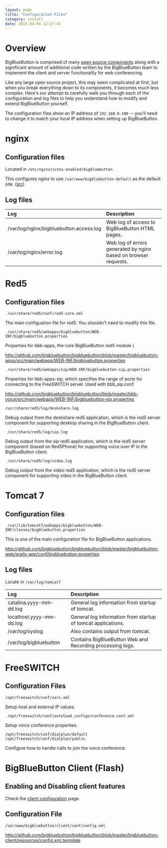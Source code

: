 ```yaml
---
layout: page
title: "Configuration Files"
category: install
date: 2015-04-04 22:27:43
---
```



# Overview

BigBlueButton is comprised of many [open source components](http://www.bigbluebutton.org/components) along with a significant amount of additional code written by the BigBlueButton team to implement the client and server functionality for web conferencing.

Like any large open source project, this may seem complicated at first, but when you break everything down to its components, it becomes much less complex.  Here's our attempt to carefully walk you through each of the configuration and log files to help you understand how to modify and extend BigBlueButton yourself.

The configuration files show an IP address of `192.168.0.100` -- you'll need to change it to match your local IP address when setting up BigBlueButton.

# nginx

## Configuration files

Located in `/etc/nginx/sites-enabled/bigbluebutton`

This configures nginx to use ```/var/www/bigbluebutton-default``` as the default site.  ([src](http://github.com/bigbluebutton/bigbluebutton/blob/master/bigbluebutton-client/config/bigbluebutton.nginx))

## Log files

| Log                     | Description |
|:------------------------|:------------|
| /var/log/nginx/bigbluebutton.access.log | Web log of access to BigBlueButton HTML pages. |
| /var/log/nginx/error.log                | Web log of errors generated by nginx based on browser requests. |


# Red5

## Configuration files

```
 /usr/share/red5/conf/red5-core.xml
```

The main configuation file for red5.  You shouldn't need to modify this file.

```
 /usr/share/red5/webapps/bigbluebutton/WEB-INF/bigbluebutton.properties
```

Properties for bbb-apps, the core BigBlueButton red5 module (

http://github.com/bigbluebutton/bigbluebutton/blob/master/bigbluebutton-apps/src/main/webapp/WEB-INF/bigbluebutton.properties

```
 /usr/share/red5/webapps/sip/WEB-INF/bigbluebutton-sip.properties
```

Properties for bbb-apps-sip, which specifies the range of ports for connecting to the FreeSWITCH server.  Used with bbb\_sip.conf.

http://github.com/bigbluebutton/bigbluebutton/blob/master/bbb-voice/src/main/webapp/WEB-INF/bigbluebutton-sip.properties

```
/usr/share/red5/log/deskshare.log
```

Debug output from the deskshare red5 application, which is the red5 server component  for supporting desktop sharing in the BigBlueButton client.

```
 /usr/share/red5/log/sip.log
```

Debug output from the sip red5 application, which is the red5 server component (based on Red5Phone) for supporting voice over IP in the BigBlueButton client.

```
 /usr/share/red5/log/video.log
```

Debug output from the video red5 application, which is the red5 server component for supporting video in the BigBlueButton client.

# Tomcat 7

## Configuration files

```
 /var/lib/tomcat7/webapps/bigbluebutton/WEB-INF/classes/bigbluebutton.properties
```

This is one of the main configuration file for BigBlueButton applications.

http://github.com/bigbluebutton/bigbluebutton/blob/master/bigbluebutton-web/grails-app/conf/bigbluebutton.properties

## Log files

Locate in ```/var/log/tomcat7```

| Log                  | Description |
|:---------------------|:------------|
| catalina.yyyy-mm-dd.log  | General log information from startup of tomcat. |
| localhost.yyyy-mm-dd.log | General log information from startup of tomcat applications. |
| /var/log/syslog          | Also contains output from tomcat. |
| /var/log/bigbluebutton   | Contains BigBlueButton Web and Recording processing logs.


# FreeSWITCH

## Configuration Files

```
/opt/freeswitch/conf/vars.xml
```

Setup host and external IP values.

```
 /opt/freeswitch/conf/autoload_configs/conference.conf.xml
```

Setup voice conference properties.


```
/opt/freeswitch/conf/dialplan/default
/opt/freeswitch/conf/dialplan/public
```

Configure how to handle calls to join the voice conference.


# BigBlueButton Client (Flash)

## Enabling and Disabling client features
Check the [client configuration](/install/configuration-files.html) page.

## Configuration File

```
/var/www/bigbluebutton/client/conf/config.xml
```

http://github.com/bigbluebutton/bigbluebutton/blob/master/bigbluebutton-client/resources/config.xml.template
